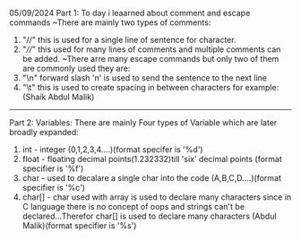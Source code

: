 05/09/2024
Part 1:
To day i leaarned about comment and escape commands
~There are mainly two types of comments:
1) "//" this is used for a single line of sentence for    character.
2) "*//*" this used for many lines of comments and multiple comments can be added.
~There arre many escape commands but only two of them are commonly used they are:
1) "\n" forward slash 'n' is used to send the sentence to the next line 
2) "\t" this is used to create spacing in between characters for example:(Shaik    Abdul       Malik)
_______________________________________
Part 2:
Variables:
There are mainly Four types of Variable which are later broadly expanded:
1) int - integer (0,1,2,3,4....)(format specifer is '%d')
2) float - floating decimal points(1.232332)till 'six' decimal points (format specifier is '%f')
3) char - used to decalare a single char into the code (A,B,C,D....)(format specifier is '%c')
4) char[] - char used with array is used to declare many characters since in C language there is no concept of oops and strings can't be declared...Therefor char[] is used to declare many characters (Abdul Malik)(format specifier is '%s')
